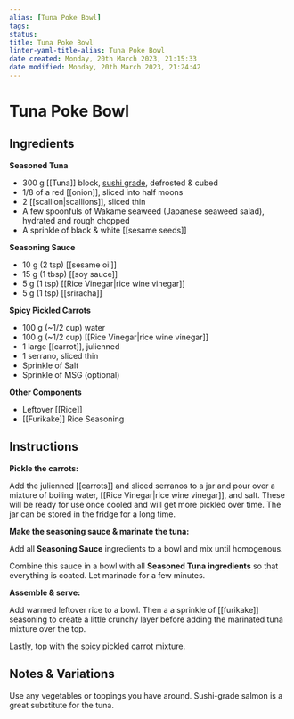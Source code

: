 ```yaml
---
alias: [Tuna Poke Bowl]
tags: 
status:
title: Tuna Poke Bowl
linter-yaml-title-alias: Tuna Poke Bowl
date created: Monday, 20th March 2023, 21:15:33
date modified: Monday, 20th March 2023, 21:24:42
---
```


# Tuna Poke Bowl

## Ingredients

**Seasoned Tuna**

- 300 g [[Tuna]] block, [sushi grade](https://www.seriouseats.com/how-to-prepare-raw-fish-at-home-sushi-sashimi-food-safety), defrosted & cubed
- 1/8 of a red [[onion]], sliced into half moons
- 2 [[scallion|scallions]], sliced thin
- A few spoonfuls of Wakame seaweed (Japanese seaweed salad), hydrated and rough chopped
- A sprinkle of black & white [[sesame seeds]]

**Seasoning Sauce**

- 10 g (2 tsp) [[sesame oil]]
- 15 g (1 tbsp) [[soy sauce]]
- 5 g (1 tsp) [[Rice Vinegar|rice wine vinegar]]
- 5 g (1 tsp) [[sriracha]]

**Spicy Pickled Carrots**

- 100 g (~1/2 cup) water
- 100 g (~1/2 cup) [[Rice Vinegar|rice wine vinegar]]
- 1 large [[carrot]], julienned
- 1 serrano, sliced thin
- Sprinkle of Salt
- Sprinkle of MSG (optional)

**Other Components**

- Leftover [[Rice]]
- [[Furikake]] Rice Seasoning

## Instructions

**Pickle the carrots:**

Add the julienned [[carrots]] and sliced serranos to a jar and pour over a mixture of boiling water, [[Rice Vinegar|rice wine vinegar]], and salt. These will be ready for use once cooled and will get more pickled over time. The jar can be stored in the fridge for a long time.

**Make the seasoning sauce & marinate the tuna:**

Add all **Seasoning Sauce** ingredients to a bowl and mix until homogenous.

Combine this sauce in a bowl with all **Seasoned Tuna ingredients** so that everything is coated. Let marinade for a few minutes.

**Assemble & serve:**

Add warmed leftover rice to a bowl. Then a a sprinkle of [[furikake]] seasoning to create a little crunchy layer before adding the marinated tuna mixture over the top.

Lastly, top with the spicy pickled carrot mixture.

## Notes & Variations

Use any vegetables or toppings you have around. Sushi-grade salmon is a great substitute for the tuna.